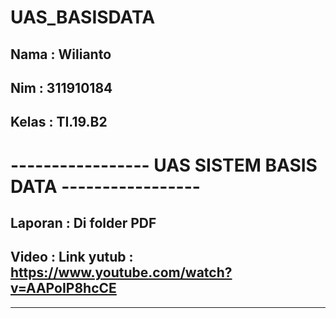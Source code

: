 # UAS_BASISDATA
## Nama   : Wilianto
## Nim    : 311910184
## Kelas  : TI.19.B2

# ----------------- UAS SISTEM BASIS DATA -----------------
## Laporan : Di folder PDF
## Video   : Link yutub : https://www.youtube.com/watch?v=AAPoIP8hcCE


---------------------------------------------------------------------------------
